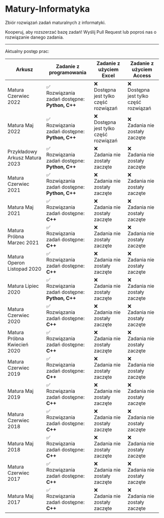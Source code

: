 # Matury-Informatyka

Zbiór rozwiązań zadań maturalnych z informatyki.

Kooperuj, aby rozszerzać bazę zadań! Wyślij Pull Request lub poproś nas o rozwiązanie danego zadania.

<hr/>

Aktualny postęp prac:

| Arkusz                          | Zadanie z programowania                            | Zadanie z użyciem Excel                       | Zadanie z użyciem Access                   |
|---------------------------------|----------------------------------------------------|-----------------------------------------------|--------------------------------------------|
| Matura Czerwiec 2022            | ✅<br/> Rozwiązania zadań dostępne: **Python, C++** | ❌<br/>Dostępna jest tylko część rozwiązań     | ❌<br/>Dostępna jest tylko część rozwiązań  |
| Matura Maj 2022                 | ✅<br/> Rozwiązania zadań dostępne: **Python, C++** | ❌<br/>Dostępna jest tylko część rozwiązań     | ❌<br/>Zadania nie zostały zaczęte          |
| Przykładowy Arkusz Matura 2023  | ✅<br/> Rozwiązania zadań dostępne: **Python, C++** | ❌<br/>Zadania nie zostały zaczęte             | ❌<br/>Zadania nie zostały zaczęte          |
| Matura Czerwiec 2021            | ✅<br/> Rozwiązania zadań dostępne: **Python, C++** | ❌<br/>Zadania nie zostały zaczęte             | ❌<br/>Zadania nie zostały zaczęte          |
| Matura Maj 2021                 | ✅<br/> Rozwiązania zadań dostępne: **C++**         | ❌<br/>Zadania nie zostały zaczęte             | ❌<br/>Zadania nie zostały zaczęte          |
| Matura Próbna Marzec 2021       | ✅<br/> Rozwiązania zadań dostępne: **C++**         | ❌<br/>Zadania nie zostały zaczęte             | ❌<br/>Zadania nie zostały zaczęte          |
| Matura Operon Listopad 2020     | ✅<br/> Rozwiązania zadań dostępne: **C++**         | ❌<br/>Zadania nie zostały zaczęte             | ❌<br/>Zadania nie zostały zaczęte          |
| Matura Lipiec 2020              | ✅<br/> Rozwiązania zadań dostępne: **Python, C++** | ❌<br/>Zadania nie zostały zaczęte             | ❌<br/>Zadania nie zostały zaczęte          |
| Matura Czerwiec 2020            | ✅<br/> Rozwiązania zadań dostępne: **C++**         | ❌<br/>Zadania nie zostały zaczęte             | ❌<br/>Zadania nie zostały zaczęte          |
| Matura Próbna Kwiecień 2020     | ✅<br/> Rozwiązania zadań dostępne: **C++**         | ❌<br/>Zadania nie zostały zaczęte             | ❌<br/>Zadania nie zostały zaczęte          |
| Matura Czerwiec 2019            | ✅<br/> Rozwiązania zadań dostępne: **C++**         | ❌<br/>Zadania nie zostały zaczęte             | ❌<br/>Zadania nie zostały zaczęte          |
| Matura Maj 2019                 | ✅<br/> Rozwiązania zadań dostępne: **C++**         | ❌<br/>Zadania nie zostały zaczęte             | ❌<br/>Zadania nie zostały zaczęte          |
| Matura Czerwiec 2018            | ✅<br/> Rozwiązania zadań dostępne: **C++**         | ❌<br/>Zadania nie zostały zaczęte             | ❌<br/>Zadania nie zostały zaczęte          |
| Matura Maj 2018                 | ✅<br/> Rozwiązania zadań dostępne: **C++**         | ❌<br/>Zadania nie zostały zaczęte             | ❌<br/>Zadania nie zostały zaczęte          |
| Matura Czerwiec 2017            | ✅<br/> Rozwiązania zadań dostępne: **C++**         | ❌<br/>Zadania nie zostały zaczęte             | ❌<br/>Zadania nie zostały zaczęte          |
| Matura Maj 2017                 | ✅<br/> Rozwiązania zadań dostępne: **C++**         | ❌<br/>Zadania nie zostały zaczęte             | ❌<br/>Zadania nie zostały zaczęte          |

